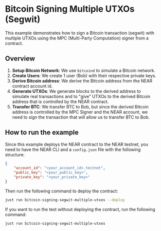 # Bitcoin Signing Multiple UTXOs (Segwit)

This example demonstrates how to sign a Bitcoin transaction (segwit) with multiple UTXOs using the MPC  (Multi-Party Computation) signer from a contract.

## Overview

1. **Setup Bitcoin Network**: We use `bitcoind` to simulate a Bitcoin network.
2. **Create Users**: We create 1 user (Bob) with their respective private keys.
3. **Derive Bitcoin address**: We derive the Bitcoin address from the NEAR contract account id.
4. **Generate UTXOs**: We generate blocks to the derived address to simulate real transactions and to "give" UTXOs to the derived Bitcoin address that is 
controlled by the NEAR contract.
5. **Transfer BTC**: We transfer BTC to Bob, but since the derived Bitcoin address is controlled by the MPC Signer and the NEAR account, we need to sign the transaction that will allow us to transfer BTC to Bob.

## How to run the example

Since this example deploys the NEAR contract to the NEAR testnet, you need to have the NEAR CLI and a `config.json` file with the following structure:

```json
{
    "account_id": "<your_account_id>.testnet",
    "public_key": "<your_public_key>",
    "private_key": "<your_private_key>"
}
```

Then run the following command to deploy the contract:

```bash
just run bitcoin-signing-segwit-multiple-utxos --deploy
```

If you want to run the test without deploying the contract, run the following command:

```bash
just run bitcoin-signing-segwit-multiple-utxos
```
